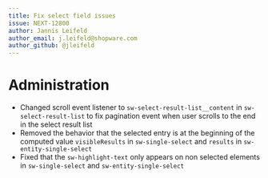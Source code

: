 ```yaml
---
title: Fix select field issues
issue: NEXT-12800
author: Jannis Leifeld
author_email: j.leifeld@shopware.com 
author_github: @jleifeld
---
```

# Administration
* Changed scroll event listener to `sw-select-result-list__content` in `sw-select-result-list` to fix pagination event when user scrolls to the end in the select result list
* Removed the behavior that the selected entry is at the beginning of the computed value `visibleResults` in `sw-single-select` and `results` in `sw-entity-single-select`
* Fixed that the `sw-highlight-text` only appears on non selected elements in `sw-single-select` and `sw-entity-single-select`
